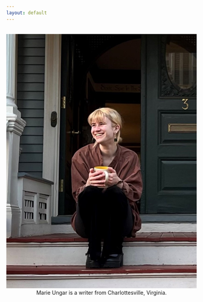 ```yaml
---
layout: default
---
```


<br>
<img class="profile-picture" src="profilepic.jpg">

<center>Marie Ungar is a writer from Charlottesville, Virginia.</center>
